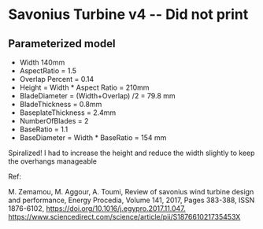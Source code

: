 # Savonius Turbine v4 -- Did not print

## Parameterized model

* Width 140mm
* AspectRatio = 1.5
* Overlap Percent = 0.14
* Height = Width * Aspect Ratio = 210mm
* BladeDiameter = (Width+Overlap) /2 = 79.8 mm
* BladeThickness = 0.8mm
* BaseplateThickness = 2.4mm
* NumberOfBlades = 2
* BaseRatio = 1.1
* BaseDiameter = Width * BaseRatio = 154 mm

Spiralized!  I had to increase the height and reduce the width slightly to keep the overhangs manageable

Ref:

M. Zemamou, M. Aggour, A. Toumi,
Review of savonius wind turbine design and performance,
Energy Procedia,
Volume 141,
2017,
Pages 383-388,
ISSN 1876-6102,
<https://doi.org/10.1016/j.egypro.2017.11.047.>
<https://www.sciencedirect.com/science/article/pii/S187661021735453X>
